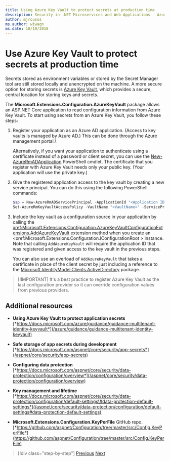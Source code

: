 ```yaml
---
title: Using Azure Key Vault to protect secrets at production time
description: Security in .NET Microservices and Web Applications - Azure Key Vault is an excellent way to handle application secrets that are completely controlled by administrators. Administrators can even assign and revoke development values without developers having to handle them.
author: mjrousos
ms.author: wiwagn
ms.date: 10/19/2018
---
```

# Use Azure Key Vault to protect secrets at production time

Secrets stored as environment variables or stored by the Secret Manager tool are still stored locally and unencrypted on the machine. A more secure option for storing secrets is [Azure Key Vault](https://azure.microsoft.com/services/key-vault/), which provides a secure, central location for storing keys and secrets.

The **Microsoft.Extensions.Configuration.AzureKeyVault** package allows an ASP.NET Core application to read configuration information from Azure Key Vault. To start using secrets from an Azure Key Vault, you follow these steps:

1. Register your application as an Azure AD application. (Access to key vaults is managed by Azure AD.) This can be done through the Azure management portal.\

   Alternatively, if you want your application to authenticate using a certificate instead of a password or client secret, you can use the [New-AzureRmADApplication](/powershell/module/azurerm.resources/new-azurermadapplication) PowerShell cmdlet. The certificate that you register with Azure Key Vault needs only your public key. (Your application will use the private key.)

2. Give the registered application access to the key vault by creating a new service principal. You can do this using the following PowerShell commands:

   ```powershell
   $sp = New-AzureRmADServicePrincipal -ApplicationId "<Application ID guid>"
   Set-AzureRmKeyVaultAccessPolicy -VaultName "<VaultName>" -ServicePrincipalName $sp.ServicePrincipalNames[0] -PermissionsToSecrets all -ResourceGroupName "<KeyVault Resource Group>"
   ```

3. Include the key vault as a configuration source in your application by calling the <xref:Microsoft.Extensions.Configuration.AzureKeyVaultConfigurationExtensions.AddAzureKeyVault> extension method when you create an <xref:Microsoft.Extensions.Configuration.IConfigurationRoot > instance. Note that calling `AddAzureKeyVault` will require the application ID that was registered and given access to the key vault in the previous steps.

   You can also use an overload of `AddAzureKeyVault` that takes a certificate in place of the client secret by just including a reference to the [Microsoft.IdentityModel.Clients.ActiveDirectory](https://www.nuget.org/packages/Microsoft.IdentityModel.Clients.ActiveDirectory) package.

>[!IMPORTANT] It's a best practice to register Azure Key Vault as the last configuration provider so it can  override configuration values from previous providers.

## Additional resources

- **Using Azure Key Vault to protect application secrets** \
  [*https://docs.microsoft.com/azure/guidance/guidance-multitenant-identity-keyvault*](/azure/guidance/guidance-multitenant-identity-keyvault)

- **Safe storage of app secrets during development** \
  [*https://docs.microsoft.com/aspnet/core/security/app-secrets*](/aspnet/core/security/app-secrets)

- **Configuring data protection** \
  [*https://docs.microsoft.com/aspnet/core/security/data-protection/configuration/overview*](/aspnet/core/security/data-protection/configuration/overview)

- **Key management and lifetime** \
  [*https://docs.microsoft.com/aspnet/core/security/data-protection/configuration/default-settings\#data-protection-default-settings*](/aspnet/core/security/data-protection/configuration/default-settings#data-protection-default-settings)

- **Microsoft.Extensions.Configuration.KeyPerFile** GitHub repo. \
  [*https://github.com/aspnet/Configuration/tree/master/src/Config.KeyPerFile*](https://github.com/aspnet/Configuration/tree/master/src/Config.KeyPerFile)

>[!div class="step-by-step"]
[Previous](developer-app-secrets-storage.md)
[Next](../key-takeaways.md)
